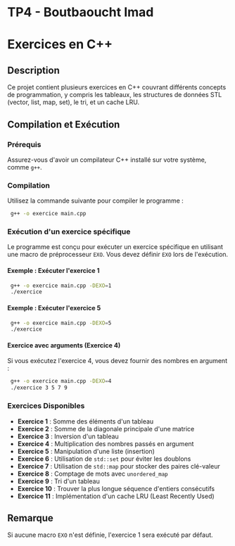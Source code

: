 # TP4 - Boutbaoucht Imad

# Exercices en C++

## Description
Ce projet contient plusieurs exercices en C++ couvrant différents concepts de programmation, y compris les tableaux, les structures de données STL (vector, list, map, set), le tri, et un cache LRU.

## Compilation et Exécution
### Prérequis
Assurez-vous d'avoir un compilateur C++ installé sur votre système, comme `g++`.

### Compilation
Utilisez la commande suivante pour compiler le programme :
```bash
 g++ -o exercice main.cpp
```

### Exécution d'un exercice spécifique
Le programme est conçu pour exécuter un exercice spécifique en utilisant une macro de préprocesseur `EXO`. Vous devez définir `EXO` lors de l'exécution.

#### Exemple : Exécuter l'exercice 1
```bash
 g++ -o exercice main.cpp -DEXO=1
 ./exercice
```

#### Exemple : Exécuter l'exercice 5
```bash
 g++ -o exercice main.cpp -DEXO=5
 ./exercice
```

#### Exercice avec arguments (Exercice 4)
Si vous exécutez l'exercice 4, vous devez fournir des nombres en argument :
```bash
 g++ -o exercice main.cpp -DEXO=4
 ./exercice 3 5 7 9
```

### Exercices Disponibles
- **Exercice 1** : Somme des éléments d'un tableau
- **Exercice 2** : Somme de la diagonale principale d'une matrice
- **Exercice 3** : Inversion d'un tableau
- **Exercice 4** : Multiplication des nombres passés en argument
- **Exercice 5** : Manipulation d'une liste (insertion)
- **Exercice 6** : Utilisation de `std::set` pour éviter les doublons
- **Exercice 7** : Utilisation de `std::map` pour stocker des paires clé-valeur
- **Exercice 8** : Comptage de mots avec `unordered_map`
- **Exercice 9** : Tri d'un tableau
- **Exercice 10** : Trouver la plus longue séquence d'entiers consécutifs
- **Exercice 11** : Implémentation d'un cache LRU (Least Recently Used)

## Remarque
Si aucune macro `EXO` n'est définie, l'exercice 1 sera exécuté par défaut.



